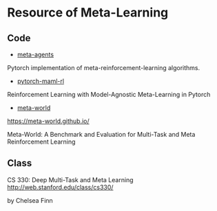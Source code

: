 # Resource of Meta-Learning

## Code



- [meta-agents](https://github.com/zhanpenghe/meta_agents)

Pytorch implementation of meta-reinforcement-learning algorithms.

- [pytorch-maml-rl](https://github.com/zhanpenghe/pytorch-maml-rl)

Reinforcement Learning with Model-Agnostic Meta-Learning in Pytorch

- [meta-world](https://github.com/rlworkgroup/metaworld)

https://meta-world.github.io/

Meta-World: A Benchmark and Evaluation for Multi-Task and Meta Reinforcement Learning

## Class

CS 330: Deep Multi-Task and Meta Learning
http://web.stanford.edu/class/cs330/

by Chelsea Finn
